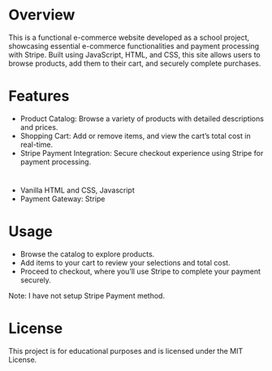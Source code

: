 # Overview

This is a functional e-commerce website developed as a school project, showcasing essential e-commerce functionalities and payment processing with Stripe. Built using JavaScript, HTML, and CSS, this site allows users to browse products, add them to their cart, and securely complete purchases.

# Features
- Product Catalog: Browse a variety of products with detailed descriptions and prices.
- Shopping Cart: Add or remove items, and view the cart’s total cost in real-time.
- Stripe Payment Integration: Secure checkout experience using Stripe for payment processing.

# 
- Vanilla HTML and CSS, Javascript
- Payment Gateway: Stripe

# Usage
- Browse the catalog to explore products.
- Add items to your cart to review your selections and total cost.
- Proceed to checkout, where you’ll use Stripe to complete your payment securely.

Note: I have not setup Stripe Payment method.

# License
This project is for educational purposes and is licensed under the MIT License.
